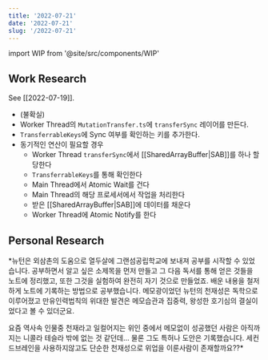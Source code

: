```yaml
---
title: '2022-07-21'
date: '2022-07-21'
slug: '/2022-07-21'
---
```


import WIP from '@site/src/components/WIP'

<WIP />

## Work Research

See [[2022-07-19]].

- (불확실)
- Worker Thread의 `MutationTransfer.ts`에 `transferSync` 레이어를 만든다.
- `TransferrableKeys`에 Sync 여부를 확인하는 키를 추가한다.
- 동기적인 연산이 필요할 경우
  - Worker Thread `transferSync`에서 [[SharedArrayBuffer|SAB]]를 하나 할당한다
  - `TransferrableKeys`를 통해 확인한다
  - Main Thread에서 Atomic Wait를 건다
  - Main Thread의 해당 프로세서에서 작업을 처리한다
  - 받은 [[SharedArrayBuffer|SAB]]에 데이터를 채운다
  - Worker Thread에 Atomic Notify를 한다

## Personal Research

\*뉴턴은 외삼촌의 도움으로 열두살에 그랜섬공립학교에 보내져 공부를 시작할 수 있었습니다. 공부하면서 알고 싶은 소제목을 먼저 만들고 그 다음 독서를 통해 얻은 것들을 노트에 정리했고, 또한 그것을 실험하여 완전히 자기 것으로 만들었죠. 배운 내용을 철저하게 노트에 기록하는 방법으로 공부했습니다. 메모광이었던 뉴턴의 천재성은 독학으로 이루어졌고 만유인력법칙의 위대한 발견은 메모습관과 집중력, 왕성한 호기심의 결실이었다고 볼 수 있더군요.

요즘 역사속 인물중 천재라고 일컬어지는 위인 중에서 메모없이 성공했던 사람은 아직까지는 니콜라 테슬라 밖에 없는 것 같던데… 물론 그도 특허나 도안은 기록했습니다. 세컨드브레인을 사용하지않고도 단순한 천재성으로 위업을 이룬사람이 존재할까요??\*
